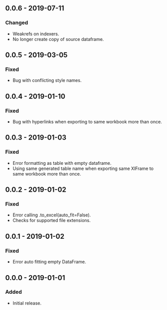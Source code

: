 ## 0.0.6 - 2019-07-11

### Changed
- Weakrefs on indexers.
- No longer create copy of source dataframe.

## 0.0.5 - 2019-03-05

### Fixed
- Bug with conflicting style names.

## 0.0.4 - 2019-01-10

### Fixed
- Bug with hyperlinks when exporting to same workbook more than once.

## 0.0.3 - 2019-01-03

### Fixed
- Error formatting as table with empty dataframe.
- Using same generated table name when exporting same XlFrame to same workbook more than once.

## 0.0.2 - 2019-01-02

### Fixed
- Error calling .to_excel(auto_fit=False).
- Checks for supported file extensions.

## 0.0.1 - 2019-01-02

### Fixed
- Error auto fitting empty DataFrame.

## 0.0.0 - 2019-01-01

### Added
- Initial release.
